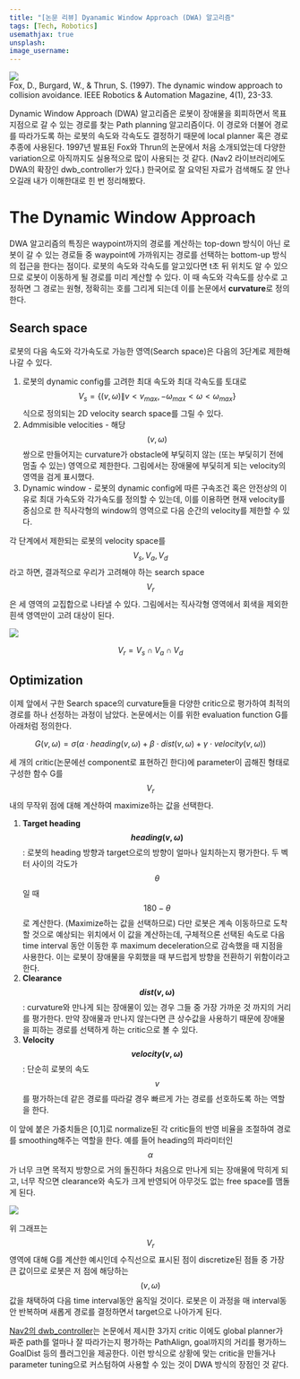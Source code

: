```yaml
---
title: "[논문 리뷰] Dyanamic Window Approach (DWA) 알고리즘"
tags: [Tech, Robotics]
usemathjax: true
unsplash:
image_username:
---
```


<fig>
<img src="https://i.imgur.com/gnh04l0.png">
<figcaption>Fox, D., Burgard, W., & Thrun, S. (1997). The dynamic window approach to collision avoidance. IEEE Robotics & Automation Magazine, 4(1), 23-33.</figcaption>
</fig>

Dynamic Window Approach (DWA) 알고리즘은 로봇이 장애물을 회피하면서 목표 지점으로 갈 수 있는 경로를 찾는 Path planning 알고리즘이다. 이 경로와 더불어 경로를 따라가도록 하는 로봇의 속도와 각속도도 결정하기 때문에 local planner 혹은 경로추종에 사용된다. 1997년 발표된 Fox와 Thrun의 논문에서 처음 소개되었는데 다양한 variation으로 아직까지도 실용적으로 많이 사용되는 것 같다. (Nav2 라이브러리에도 DWA의 확장인 dwb_controller가 있다.) 한국어로 잘 요약된 자료가 검색해도 잘 안나오길래 내가 이해한대로 힌 번 정리해봤다.

# The Dynamic Window Approach

DWA 알고리즘의 특징은 waypoint까지의 경로를 계산하는 top-down 방식이 아닌 로봇이 갈 수 있는 경로들 중 waypoint에 가까워지는 경로를 선택하는 bottom-up 방식의 접근을 한다는 점이다. 로봇의 속도와 각속도를 알고있다면 t초 뒤 위치도 알 수 있으므로 로봇이 이동하게 될 경로를 미리 계산할 수 있다. 이 때 속도와 각속도를 상수로 고정하면 그 경로는 원형, 정확히는 호를 그리게 되는데 이를 논문에서 **curvature**로 정의한다.

## Search space

로봇의 다음 속도와 각가속도로 가능한 영역(Search space)은 다음의 3단계로 제한해나갈 수 있다.

1. 로봇의 dynamic config를 고려한 최대 속도와 최대 각속도를 토대로 $$V_{s} = \{(v,\omega) \| v < v_{max}, -\omega_{max} < \omega < \omega_{max}\}$$ 식으로 정의되는 2D velocity search space를 그릴 수 있다.
2. Admmisible velocities - 해당 $$(v,\omega)$$ 쌍으로 만들어지는 curvature가 obstacle에 부딫히지 않는 (또는 부딫히기 전에 멈출 수 있는) 영역으로 제한한다. 그림에서는 장애물에 부딫히게 되는 velocity의 영역을 검게 표시했다.
3. Dynamic window - 로봇의 dynamic config에 따른 구속조건 혹은 안전상의 이유로 최대 가속도와 각가속도를 정의할 수 있는데, 이를 이용하면 현재 velocity를 중심으로 한 직사각형의 window의 영역으로 다음 순간의 velocity를 제한할 수 있다.

각 단계에서 제한되는 로봇의 velocity space를 $$V_{s} , V_{a} , V_{d}$$라고 하면, 결과적으로 우리가 고려해야 하는 search space $$V_{r}$$은 세 영역의 교집합으로 나타낼 수 있다. 그림에서는 직사각형 영역에서 회색을 제외한 흰색 영역만이 고려 대상이 된다.

<fig>
<img src="https://i.imgur.com/GFK0luL.png">
</fig>

$$
V_{r} = V_{s} \cap V_{a} \cap V_{d}
$$

## Optimization

이제 앞에서 구한 Search space의 curvature들을 다양한 critic으로 평가하여 최적의 경로를 하나 선정하는 과정이 남았다. 논문에서는 이를 위한 evaluation function G를 아래처럼 정의한다.

$$
G(v,\omega) = \sigma (\alpha \cdot heading(v,\omega) + \beta \cdot dist(v,\omega) + \gamma \cdot velocity(v,\omega))
$$

세 개의 critic(논문에선 component로 표현하긴 한다)에 parameter이 곱해진 형태로 구성한 함수 G를 $$V_{r}$$ 내의 무작위 점에 대해 계산하여 maximize하는 값을 선택한다.

1. **Target heading $$heading(v,\omega)$$** : 로봇의 heading 방향과 target으로의 방향이 얼마나 일치하는지 평가한다. 두 벡터 사이의 각도가 $$\theta$$일 때 $$180-\theta$$로 계산한다. (Maximize하는 값을 선택하므로) 다만 로봇은 계속 이동하므로 도착할 것으로 예상되는 위치에서 이 값을 계산하는데, 구체적으론 선택된 속도로 다음 time interval 동안 이동한 후 maximum deceleration으로 감속했을 때 지점을 사용한다. 이는 로봇이 장애물을 우회했을 때 부드럽게 방향을 전환하기 위함이라고 한다.
2. **Clearance $$dist(v,\omega)$$** : curvature와 만나게 되는 장애물이 있는 경우 그들 중 가장 가까운 것 까지의 거리를 평가한다. 만약 장애물과 만나지 않는다면 큰 상수값을 사용하기 때문에 장애물을 피하는 경로를 선택하게 하는 critic으로 볼 수 있다.
3. **Velocity $$velocity(v,\omega)$$** : 단순히 로봇의 속도 $$v$$를 평가하는데 같은 경로를 따라갈 경우 빠르게 가는 경로를 선호하도록 하는 역할을 한다.

이 앞에 붙은 가중치들은 [0,1]로 normalize된 각 critic들의 반영 비율을 조절하여 경로를 smoothing해주는 역할을 한다. 예를 들어 heading의 파라미터인 $$\alpha$$가 너무 크면 목적지 방향으로 거의 돌진하다 처음으로 만나게 되는 장애물에 막히게 되고, 너무 작으면 clearance와 속도가 크게 반영되어 아무것도 없는 free space를 맴돌게 된다.

<fig>
<img src="https://i.imgur.com/gaO5fKJ.png">
</fig>

위 그래프는 $$V_{r}$$ 영역에 대해 G를 계산한 예시인데 수직선으로 표시된 점이 discretize된 점들 중 가장 큰 값이므로 로봇은 저 점에 해당하는 $$(v, \omega)$$값을 채택하여 다음 time interval동안 움직일 것이다. 로봇은 이 과정을 매 interval동안 반복하며 새롭게 경로를 결정하면서 target으로 나아가게 된다.

[Nav2의 dwb_controller](https://github.com/ros-planning/navigation2/blob/main/nav2_dwb_controller/README.md)는 논문에서 제시한 3가지 critic 이에도 global planner가 짜준 path를 얼마나 잘 따라가는지 평가하는 PathAlign, goal까지의 거리를 평가하느 GoalDist 등의 플러그인을 제공한다. 이런 방식으로 상황에 맞는 critic을 만들거나 parameter tuning으로 커스텀하여 사용할 수 있는 것이 DWA 방식의 장점인 것 같다.

